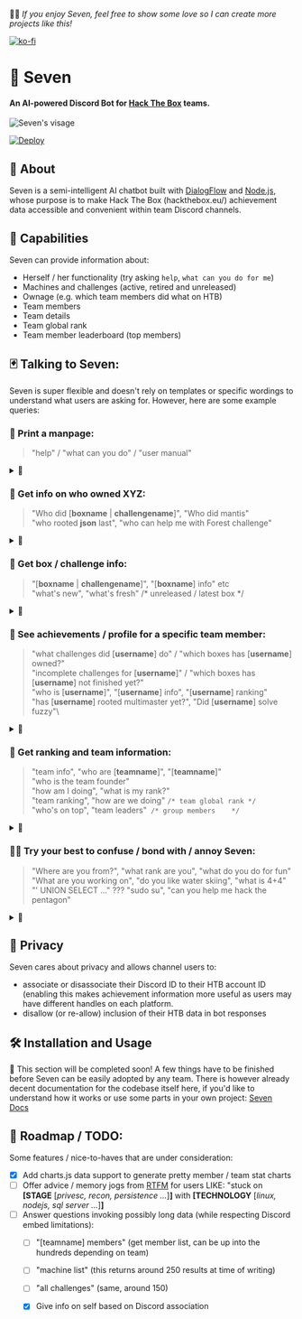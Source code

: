 👩‍💻️ *If you enjoy Seven, feel free to show some love so I can create more projects like this!*


[![ko-fi](https://www.ko-fi.com/img/githubbutton_sm.svg)](https://ko-fi.com/F1F61UIUZ) 

# 💬 Seven
#### An AI-powered Discord Bot for [Hack The Box](https://www.hackthebox.eu) teams. 
![Seven's visage](/branding/seven_thumb_128.png)

[![Deploy](https://www.herokucdn.com/deploy/button.svg)](https://heroku.com/deploy)

## 🍉 About 
Seven is a semi-intelligent AI chatbot built with [DialogFlow](https://dialogflow.cloud.google.com/) and [Node.js](https://nodejs.org/), whose purpose is to make Hack The Box (hackthebox.eu/) achievement data accessible and convenient within team Discord channels. 

## 🦾 Capabilities
Seven can provide information about:
  - Herself / her functionality (try asking `help`, `what can you do for me`)
  - Machines and challenges (active, retired and unreleased)
  - Ownage (e.g. which team members did what on HTB)
  - Team members
  - Team details
  - Team global rank
  - Team member leaderboard (top members)
## 🃏 Talking to Seven:
Seven is super flexible and doesn't rely on templates or specific wordings to understand what users are asking for. However, here are some example queries:
### 🔰 Print a manpage:
 >  "help" / "what can you do" / "user manual"
 <details>
  <summary>📸</summary>
  
  <img src="docs/img/get_help.png?raw=true" width="642">
</details>

### 🔮 Get info on who owned XYZ:
> "Who did [**boxname** | **challengename**]", "Who did mantis"\
> "who rooted **json** last", "who can help me with Forest challenge"
 <details>
  <summary>📸</summary>
  
  <img src="docs/img/get_box_owners_2.png?raw=true" width="642">
  <img src="docs/img/get_last_box_owner.png?raw=true" width="642">
  <img src="docs/img/get_challenge_owners.png?raw=true" width="642">
</details>

### 🐉 Get box / challenge info:
> "[**boxname** | **challengename**]", "[**boxname**] info" etc\
> "what's new", "what's fresh" /* unreleased / latest box */
 <details>
  <summary>📸</summary>
  
  <img src="docs/img/get_box_info.png?raw=true" width="642">
  <img src="docs/img/get_newest_box.png?raw=true" width="642">
  <img src="docs/img/get_oldest_box.png?raw=true" width="642">
  <img src="docs/img/get_challenge_info.png?raw=true" width="642">
</details>

### 🧙 See achievements / profile for a specific team member:
> "what challenges did [**username**] do" / "which boxes has [**username**] owned?"\
> "incomplete challenges for [**username**]" / "which boxes has [**username**] not finished yet?"\
> "who is [**username**]", "[**username**] info", "[**username**] ranking"\
> "has [**username**] rooted multimaster yet?", "Did [**username**] solve fuzzy"\
 <details>
  <summary>📸</summary>
  
  <img src="docs/img/get_challenge_ownage_by_member.png?raw=true" width="642">
  <img src="docs/img/get_box_ownage_by_member.png?raw=true" width="642">
  <img src="docs/img/get_member_info.png?raw=true" width="642">
</details>

### 🏅 Get ranking and team information:
> "team info", "who are [**teamname**]", "[**teamname**]"\
> "who is the team founder"\
> "how am I doing", "what is my rank?"\
> "team ranking", "how are we doing" `/* team global rank */`\
> "who's on top", "team leaders"` /* group members    */`
 <details>
  <summary>📸</summary>
  
  <img src="docs/img/get_team_info.png?raw=true" width="642">
  <img src="docs/img/get_team_founder_info.png?raw=true" width="642">
  <img src="docs/img/get_team_leaderboard.png?raw=true" width="642">
</details>

### 💚🐒 Try your best to confuse / bond with / annoy Seven:
> "Where are you from?", "what rank are you", "what do you do for fun"\
> "What are you working on", "do you like water skiing", "what is 4+4"\
> "' UNION SELECT ..." ??? "sudo su", "can you help me hack the pentagon"
 <details>
  <summary>📸</summary>
  
  <img src="docs/img/small_talk_0.png?raw=true" width="642">
  <img src="docs/img/small_talk_1.png?raw=true" width="642">
  <img src="docs/img/small_talk_2.png?raw=true" width="642">
  <img src="docs/img/small_talk_3.png?raw=true" width="642">
</details>

## 👥 Privacy
Seven cares about privacy and allows channel users to:
- associate or disassociate their Discord ID to their HTB account ID (enabling this makes achievement information more useful as users may have different handles on each platform.
- disallow (or re-allow) inclusion of their HTB data in bot responses
## 🛠️ Installation and Usage
🚧 This section will be completed soon! A few things have to be finished before Seven can be easily adopted by any team.
There is however already decent documentation for the codebase itself here, if you'd like to understand how it works or use some parts in your own project: [Seven Docs](https://propolisa.github.io/Seven/index.html)
## 📜 Roadmap / TODO: 
Some features / nice-to-haves that are under consideration:
- [x] Add charts.js data support to generate pretty member / team stat charts
- [ ] Offer advice / memory jogs from [RTFM](https://doc.lagout.org/rtfm-red-team-field-manual.pdf) for users LIKE: "stuck on **[STAGE** [*privesc, recon, persistence ...*]**]** with **[TECHNOLOGY** [*linux, nodejs, sql server ...*]**]**
- [ ] Answer questions invoking possibly long data (while respecting Discord embed limitations):
   - [ ] "[teamname] members" (get member list, can be up into the hundreds depending on team)
   - [ ] "machine list" (this returns around 250 results at time of writing)
   - [ ] "all challenges" (same, around 150)
   - [x] Give info on self based on Discord association

   
